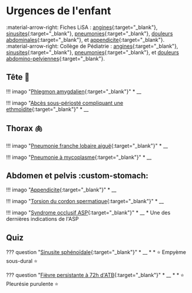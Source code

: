 # Urgences de l'enfant

:material-arrow-right: Fiches LiSA : [angines](https://livret.uness.fr/lisa/Angines_de_l%E2%80%99adulte_et_de_l%E2%80%99enfant){:target="_blank"}, [sinusites](https://livret.uness.fr/lisa/Infections_naso-sinusiennes_de_l%E2%80%99adulte_et_de_l%E2%80%99enfant){:target="_blank"}, [pneumonies](https://livret.uness.fr/lisa/Infections_broncho_pulmonaires_communautaires_de_l%E2%80%99adulte_et_de_l%E2%80%99enfant){:target="_blank"}, [douleurs abdominales](https://livret.uness.fr/lisa/Douleurs_abdominales_aigu%C3%ABs_chez_l%E2%80%99enfant_et_chez_l%E2%80%99adulte){:target="_blank"}, et [appendicite](https://livret.uness.fr/lisa/Appendicite_de_l%E2%80%99enfant_et_de_l%E2%80%99adulte){:target="_blank"}.  
:material-arrow-right: Collège de Pédiatrie : [angines](https://www.pedia-univ.fr/deuxieme-cycle/referentiel/infectiologie/angines){:target="_blank"}, [sinusites](https://www.pedia-univ.fr/deuxieme-cycle/referentiel/infectiologie/sinusites){:target="_blank"}, [pneumonies](https://www.pedia-univ.fr/deuxieme-cycle/referentiel/pneumologie-cardiologie/pneumonies-aigues-communautaires){:target="_blank"}, et [douleurs abdomino-pelviennes](https://www.pedia-univ.fr/deuxieme-cycle/referentiel/gastroenterologie-nutrition-chirurgie-abdominopelvienne/douleurs){:target="_blank"}.


## Tête :child:

!!! imago "[Phlegmon amygdalien](){:target="_blank"}"
    * __

!!! imago "[Abcès sous-périosté compliquant une ethmoïdite](){:target="_blank"}"
    * __


## Thorax :lungs:

!!! imago "[Pneumonie franche lobaire aiguë](){:target="_blank"}"
    * __

!!! imago "[Pneumonie à mycoplasme](){:target="_blank"}"
    * __


## Abdomen et pelvis :custom-stomach:

!!! imago "[Appendicite](){:target="_blank"}"
    * __

!!! imago "[Torsion du cordon spermatique](){:target="_blank"}"
    * __

!!! imago "[Syndrome occlusif ASP](){:target="_blank"}"
    * __
    * Une des dernières indications de l'ASP


## Quiz

??? question "[Sinusite sphénoïdale](){:target="_blank"}"
    * __
    * 
    * :star: Empyème sous-dural :star:

??? question "[Fièvre persistante à 72h d'ATB](){:target="_blank"}"
    * __
    * 
    * :star: Pleurésie purulente :star:

